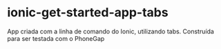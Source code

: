 # ionic-get-started-app-tabs
App criada com a linha de comando do Ionic, utilizando tabs. Construída para ser testada com o PhoneGap
